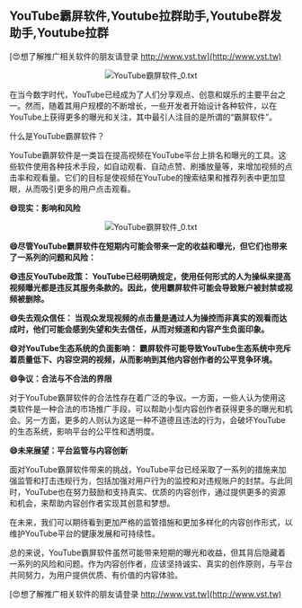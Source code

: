 ## **YouTube霸屏软件,Youtube拉群助手,Youtube群发助手,Youtube拉群**

[😍想了解推广相关软件的朋友请登录 http://www.vst.tw](http://www.vst.tw)

 <center><img src="https://vst.tw/MP4/tuiguang/png/0.png" alt="YouTube霸屏软件_0.txt"></center>

在当今数字时代，YouTube已经成为了人们分享观点、创意和娱乐的主要平台之一。然而，随着其用户规模的不断增长，一些开发者开始设计各种软件，以在YouTube上获得更多的曝光和关注，其中最引人注目的是所谓的“霸屏软件”。

什么是YouTube霸屏软件？

YouTube霸屏软件是一类旨在提高视频在YouTube平台上排名和曝光的工具。这些软件使用各种技术手段，如自动观看、自动点赞、刷播放量等，来增加视频的点击率和观看量。它们的目标是使视频在YouTube的搜索结果和推荐列表中更加显眼，从而吸引更多的用户点击观看。

**😄现实：影响和风险**

 <center><img src="https://vst.tw/MP4/tuiguang/png/3.png" alt="YouTube霸屏软件_0.txt"></center>

**😄尽管YouTube霸屏软件在短期内可能会带来一定的收益和曝光，但它们也带来了一系列的问题和风险：**

**😄违反YouTube政策： YouTube已经明确规定，使用任何形式的人为操纵来提高视频曝光都是违反其服务条款的。因此，使用霸屏软件可能会导致账户被封禁或视频被删除。**

**😄失去观众信任： 当观众发现视频的点击量是通过人为操控而非真实的观看而达成时，他们可能会感到失望和失去信任，从而对频道和内容产生负面印象。**

**😄对YouTube生态系统的负面影响： 霸屏软件可能导致YouTube生态系统中充斥着质量低下、内容空洞的视频，从而影响到其他内容创作者的公平竞争环境。**

**😄争议：合法与不合法的界限**

对于YouTube霸屏软件的合法性存在着广泛的争议。一方面，一些人认为使用这类软件是一种合法的市场推广手段，可以帮助小型内容创作者获得更多的曝光和机会。另一方面，更多的人则认为这是一种不道德且违法的行为，会破坏YouTube的生态系统，影响平台的公平性和透明度。

**😄未来展望：平台监管与内容创新**

面对YouTube霸屏软件带来的挑战，YouTube平台已经采取了一系列的措施来加强监管和打击违规行为，包括加强对用户行为的监控和对违规账户的封禁。与此同时，YouTube也在努力鼓励和支持真实、优质的内容创作，通过提供更多的资源和机会，来帮助内容创作者实现其创意和梦想。

在未来，我们可以期待看到更加严格的监管措施和更加多样化的内容创作形式，以维护YouTube平台的健康发展和可持续性。

总的来说，YouTube霸屏软件虽然可能带来短期的曝光和收益，但其背后隐藏着一系列的风险和问题。作为内容创作者，应该坚持诚实、真实的创作原则，与平台共同努力，为用户提供优质、有价值的内容体验。

[😍想了解推广相关软件的朋友请登录 http://www.vst.tw](http://www.vst.tw)



